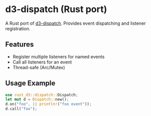 # d3-dispatch (Rust port)

A Rust port of [d3-dispatch](https://github.com/d3/d3-dispatch). Provides event dispatching and listener registration.

## Features
- Register multiple listeners for named events
- Call all listeners for an event
- Thread-safe (Arc/Mutex)

## Usage Example
```rust
use rust_d3::dispatch::Dispatch;
let mut d = Dispatch::new();
d.on("foo", || println!("foo event"));
d.call("foo");
```
